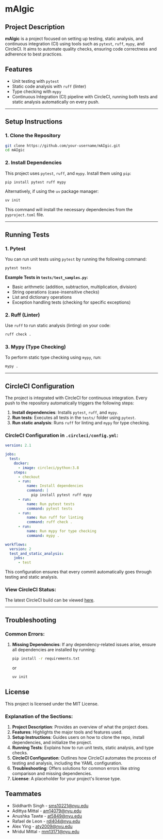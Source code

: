 # mAIgic

## Project Description
**mAIgic** is a project focused on setting up testing, static analysis, and continuous integration (CI) using tools such as `pytest`, `ruff`, `mypy`, and CircleCI. It aims to automate quality checks, ensuring code correctness and adherence to best practices.

## Features
- Unit testing with `pytest`
- Static code analysis with `ruff` (linter)
- Type checking with `mypy`
- Continuous Integration (CI) pipeline with CircleCI, running both tests and static analysis automatically on every push.

---

## Setup Instructions

### 1. Clone the Repository
```bash
git clone https://github.com/your-username/mAIgic.git
cd mAIgic
```

### 2. Install Dependencies
This project uses `pytest`, `ruff`, and `mypy`. Install them using `pip`:
```bash
pip install pytest ruff mypy
```

Alternatively, if using the `uv` package manager:
```bash
uv init
```

This command will install the necessary dependencies from the `pyproject.toml` file.

---

## Running Tests

### 1. Pytest
You can run unit tests using `pytest` by running the following command:
```bash
pytest tests
```

**Example Tests in `tests/test_samples.py`:**
- Basic arithmetic (addition, subtraction, multiplication, division)
- String operations (case-insensitive checks)
- List and dictionary operations
- Exception handling tests (checking for specific exceptions)

### 2. Ruff (Linter)
Use `ruff` to run static analysis (linting) on your code:
```bash
ruff check .
```

### 3. Mypy (Type Checking)
To perform static type checking using `mypy`, run:
```bash
mypy .
```

---

## CircleCI Configuration

The project is integrated with CircleCI for continuous integration. Every push to the repository automatically triggers the following steps:
1. **Install dependencies**: Installs `pytest`, `ruff`, and `mypy`.
2. **Run tests**: Executes all tests in the `tests/` folder using `pytest`.
3. **Run static analysis**: Runs `ruff` for linting and `mypy` for type checking.

### CircleCI Configuration in `.circleci/config.yml`:
```yaml
version: 2.1

jobs:
  test:
    docker:
      - image: circleci/python:3.8
    steps:
      - checkout
      - run:
          name: Install dependencies
          command: |
            pip install pytest ruff mypy
      - run:
          name: Run pytest tests
          command: pytest tests
      - run:
          name: Run ruff for linting
          command: ruff check .
      - run:
          name: Run mypy for type checking
          command: mypy .

workflows:
  version: 2
  test_and_static_analysis:
    jobs:
      - test
```

This configuration ensures that every commit automatically goes through testing and static analysis.

### View CircleCI Status:
The latest CircleCI build can be viewed [here]([https://app.circleci.com/pipelines/circleci/L7kpZ5X2tZyEgUBhR4SB2j](https://app.circleci.com/pipelines/circleci/L7kpZ5X2tZyEgUBhR4SB2j/NxWta8V9bEwRzTNu9Vzc3c/9/workflows/be567b6f-0c9c-41c8-91f7-e4789784b41f)).

---

## Troubleshooting

### Common Errors:
1. **Missing Dependencies**: If any dependency-related issues arise, ensure all dependencies are installed by running:
   ```bash
   pip install -r requirements.txt
   ```
   or
   ```bash
   uv init
   ```


## License
This project is licensed under the MIT License.


### Explanation of the Sections:

1. **Project Description**: Provides an overview of what the project does.
2. **Features**: Highlights the major tools and features used.
3. **Setup Instructions**: Guides users on how to clone the repo, install dependencies, and initialize the project.
4. **Running Tests**: Explains how to run unit tests, static analysis, and type checks.
5. **CircleCI Configuration**: Outlines how CircleCI automates the process of testing and analysis, including the YAML configuration.
6. **Troubleshooting**: Offers solutions for common errors like string comparison and missing dependencies.
7. **License**: A placeholder for your project's license type.

## Teammates
- Siddharth Singh - sms10221@nyu.edu
- Adittya Mittal - am14079@nyu.edu
- Anushka Tawte - at5849@nyu.edu
- Rafael de Leon - rdl404@nyu.edu
- Alex Ying - aty2009@nyu.edu
- Mridul Mittal - mm13171@nyu.edu
